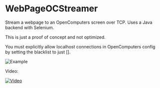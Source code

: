 # WebPageOCStreamer

Stream a webpage to an OpenComputers screen over TCP. Uses a Java backend with Selenium.

This is just a proof of concept and not optimized.

You must explicitly allow localhost connections in OpenComputers config by setting the blacklist to just \[].

![Example](https://github.com/bradyrussell/WebPageOCStreamer/raw/master/webpageOCstreamer.png)

Video: 

[![Video](https://img.youtube.com/vi/KznpJbUaLGo/0.jpg)](https://www.youtube.com/watch?v=KznpJbUaLGo)